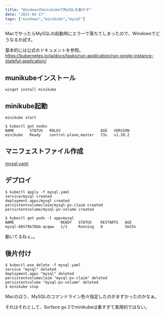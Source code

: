 ```yaml
---
title: "WindowsのminikubeでMySQLを動かす"
date: "2021-04-17"
tags: ["windows","minikube","mysql"]
---
```


MacでやったらMySQLの起動時にエラーで落ちてしまったので、Windowsでどうなるか試す。

基本的には公式のドキュメントを参照。
https://kubernetes.io/ja/docs/tasks/run-application/run-single-instance-stateful-application/

## munikubeインストール

```
winget install minikube
```

## minikube起動

```
minikube start
```

```
$ kubectl get nodes
NAME       STATUS   ROLES                  AGE   VERSION
minikube   Ready    control-plane,master   73s   v1.20.2
```

## マニフェストファイル作成

[mysql.yaml](./mysql.yaml)

## デプロイ

```
$ kubectl apply -f mysql.yaml 
service/mysql created
deployment.apps/mysql created
persistentvolumeclaim/mysql-pv-claim created
persistentvolume/mysql-pv-volume created
```

```
$ kubectl get pods -l app=mysql
NAME                     READY   STATUS    RESTARTS   AGE
mysql-68579b78bb-qcqww   1/1     Running   0          5m33s
```

動いてるねぇ。。

## 後片付け

```
$ kubectl.exe delete -f mysql.yaml
service "mysql" deleted
deployment.apps "mysql" deleted
persistentvolumeclaim "mysql-pv-claim" deleted
persistentvolume "mysql-pv-volume" deleted
$ minikube stop
```

Macのほう、MySQLのコマンドライン色々指定したのがまずかったのかなぁ。

それはそれとして、Surface go 2でminikubeは重すぎて実用的ではない。

